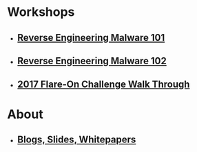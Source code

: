 # Workshops #
- ## [Reverse Engineering Malware 101](https://securedorg.github.io/RE101/) ##
- ## [Reverse Engineering Malware 102](https://securedorg.github.io/RE102/) ##
- ## [2017 Flare-On Challenge Walk Through](https://securedorg.github.io/flareon4/) ##
# About
- ## [Blogs, Slides, Whitepapers](https://securedorg.github.io/content/) ##
